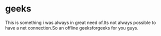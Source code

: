 # geeks
This is something i was always in great need of.Its not always possible to have a net connection.So an offline geeksforgeeks for you guys.
